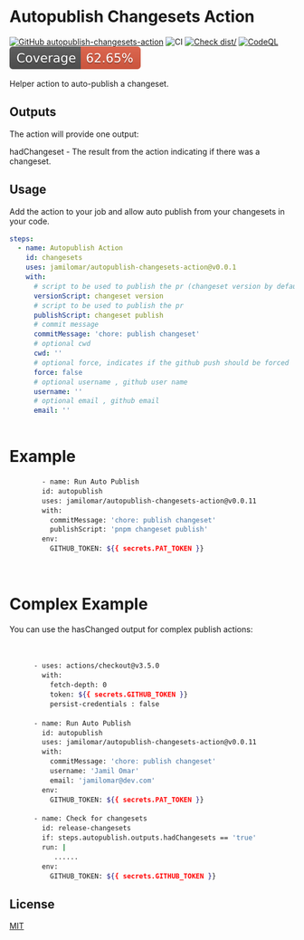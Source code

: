 # Autopublish Changesets Action

[![GitHub autopublish-changesets-action](https://github.com/jamilomar/autopublish-changesets-action/actions/workflows/linter.yml/badge.svg)](https://github.com/super-linter/super-linter)
![CI](https://github.com/jamilomar/autopublish-changesets-action/actions/workflows/ci.yml/badge.svg)
[![Check dist/](https://github.com/jamilomar/autopublish-changesets-action/actions/workflows/check-dist.yml/badge.svg)](https://github.com/jamilomar/autopublish-changesets-action/actions/workflows/check-dist.yml)
[![CodeQL](https://github.com/jamilomar/autopublish-changesets-action/actions/workflows/codeql-analysis.yml/badge.svg)](https://github.com/jamilomar/autopublish-changesets-action/actions/workflows/codeql-analysis.yml)
[![Coverage](./badges/coverage.svg)](./badges/coverage.svg)

Helper action to auto-publish a changeset.


## Outputs
The action will provide one output:

hadChangeset - The result from the action indicating if there was a changeset.

## Usage
Add the action to your job and allow auto publish from your changesets in your code.
```yaml
steps:
  - name: Autopublish Action
    id: changesets
    uses: jamilomar/autopublish-changesets-action@v0.0.1
    with:
      # script to be used to publish the pr (changeset version by default)
      versionScript: changeset version
      # script to be used to publish the pr 
      publishScript: changeset publish
      # commit message
      commitMessage: 'chore: publish changeset'
      # optional cwd 
      cwd: ''
      # optional force, indicates if the github push should be forced
      force: false
      # optional username , github user name
      username: ''
      # optional email , github email
      email: ''
          
```


# Example



```sh
        - name: Run Auto Publish
        id: autopublish
        uses: jamilomar/autopublish-changesets-action@v0.0.11
        with:
          commitMessage: 'chore: publish changeset'
          publishScript: 'pnpm changeset publish'            
        env:
          GITHUB_TOKEN: ${{ secrets.PAT_TOKEN }}

   

```

# Complex Example

You can use the hasChanged output for complex publish actions:

```sh

    
      - uses: actions/checkout@v3.5.0
        with:
          fetch-depth: 0
          token: ${{ secrets.GITHUB_TOKEN }}
          persist-credentials : false
   
      - name: Run Auto Publish
        id: autopublish
        uses: jamilomar/autopublish-changesets-action@v0.0.11
        with:
          commitMessage: 'chore: publish changeset'
          username: 'Jamil Omar'
          email: 'jamilomar@dev.com'            
        env:
          GITHUB_TOKEN: ${{ secrets.PAT_TOKEN }}

      - name: Check for changesets
        id: release-changesets
        if: steps.autopublish.outputs.hadChangesets == 'true'
        run: |
           ......
        env:
          GITHUB_TOKEN: ${{ secrets.GITHUB_TOKEN }}

```
## License

[MIT](./LICENSE)